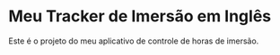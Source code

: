 # Meu Tracker de Imersão em Inglês

Este é o projeto do meu aplicativo de controle de horas de imersão.
